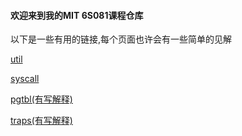 #### 欢迎来到我的MIT 6S081课程仓库
以下是一些有用的链接,每个页面也许会有一些简单的见解

[util](https://github.com/manch1n/6S081lab/tree/myutil)

[syscall](https://github.com/manch1n/6S081lab/tree/mysyscall)

[pgtbl(有写解释)](https://github.com/manch1n/6S081lab/tree/mypgtbl) 

[traps(有写解释)](https://github.com/manch1n/6S081lab/tree/mytraps)